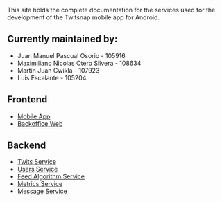 This site holds the complete documentation for the services used for the development of the Twitsnap mobile app for Android.

## Currently maintained by:

-   Juan Manuel Pascual Osorio - 105916
-   Maximiliano Nicolas Otero Silvera - 108634
-   Martin Juan Cwikla - 107923
-   Luis Escalante - 105204

## Frontend

* [Mobile App](www.google.com)
* [Backoffice Web](backoffice-web/)

## Backend

-   [Twits Service](twits-service/)
-   [Users Service](users-service/)
-   [Feed Algorithm Service](algo-feed-service/)
-   [Metrics Service](metrics-service/)
-   [Message Service](message-service/)
